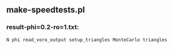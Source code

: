 ## make-speedtests.pl

### result-phi=0.2-ro=1.txt:

    N phi read_voro_output setup_triangles MonteCarlo triangles
